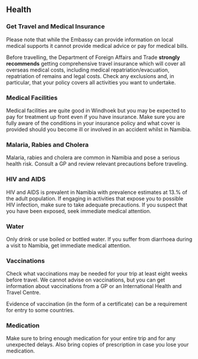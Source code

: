 ## Health

### **Get Travel and Medical Insurance**

Please note that while the Embassy can provide information on local medical supports it cannot provide medical advice or pay for medical bills.

Before travelling, the Department of Foreign Affairs and Trade **strongly recommends** getting comprehensive travel insurance which will cover all overseas medical costs, including medical repatriation/evacuation, repatriation of remains and legal costs. Check any exclusions and, in particular, that your policy covers all activities you want to undertake.

### **Medical Facilities**

Medical facilities are quite good in Windhoek but you may be expected to pay for treatment up front even if you have insurance. Make sure you are fully aware of the conditions in your insurance policy and what cover is provided should you become ill or involved in an accident whilst in Namibia.

### **Malaria, Rabies and Cholera**

Malaria, rabies and cholera are common in Namibia and pose a serious health risk. Consult a GP and review relevant precautions before traveling.

### **HIV and AIDS**

HIV and AIDS is prevalent in Namibia with prevalence estimates at 13.% of the adult population. If engaging in activities that expose you to possible HIV infection, make sure to take adequate precautions. If you suspect that you have been exposed, seek immediate medical attention.

### **Water**

Only drink or use boiled or bottled water. If you suffer from diarrhoea during a visit to Namibia, get immediate medical attention.

### **Vaccinations**

Check what vaccinations may be needed for your trip at least eight weeks before travel. We cannot advise on vaccinations, but you can get information about vaccinations from a GP or an International Health and Travel Centre.

Evidence of vaccination (in the form of a certificate) can be a requirement for entry to some countries.

### **Medication**

Make sure to bring enough medication for your entire trip and for any unexpected delays. Also bring copies of prescription in case you lose your medication.